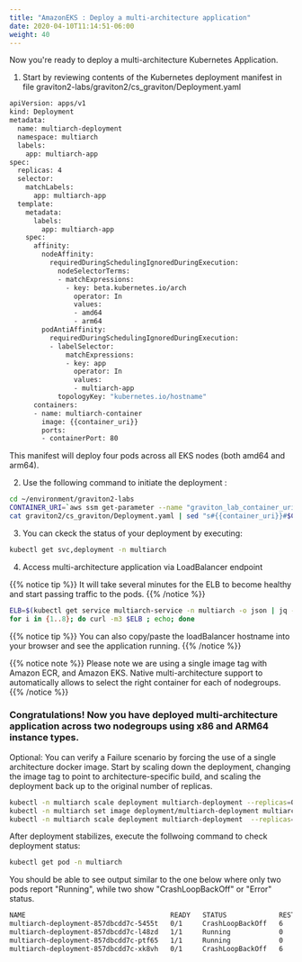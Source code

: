 ```yaml
---
title: "AmazonEKS : Deploy a multi-architecture application"
date: 2020-04-10T11:14:51-06:00
weight: 40
---
```


Now you're ready to deploy a multi-architecture Kubernetes Application.

1. Start by reviewing contents of the Kubernetes deployment manifest in file graviton2-labs/graviton2/cs_graviton/Deployment.yaml

```bash
apiVersion: apps/v1
kind: Deployment
metadata:
  name: multiarch-deployment
  namespace: multiarch
  labels:
    app: multiarch-app
spec:
  replicas: 4
  selector:
    matchLabels:
      app: multiarch-app
  template:
    metadata:
      labels:
        app: multiarch-app
    spec:
      affinity:
        nodeAffinity:
          requiredDuringSchedulingIgnoredDuringExecution:
            nodeSelectorTerms:
            - matchExpressions:
              - key: beta.kubernetes.io/arch
                operator: In
                values:
                - amd64
                - arm64
        podAntiAffinity:
          requiredDuringSchedulingIgnoredDuringExecution:
          - labelSelector:
              matchExpressions:
              - key: app
                operator: In
                values:
                - multiarch-app
            topologyKey: "kubernetes.io/hostname"
      containers:
      - name: multiarch-container
        image: {{container_uri}} 
        ports:
        - containerPort: 80
```

This manifest will deploy four pods across all EKS nodes (both amd64 and arm64).

2. Use the following command to initiate the deployment :

```bash
cd ~/environment/graviton2-labs
CONTAINER_URI=`aws ssm get-parameter --name "graviton_lab_container_uri" | jq -r .Parameter.Value`
cat graviton2/cs_graviton/Deployment.yaml | sed "s#{{container_uri}}#$CONTAINER_URI#" | kubectl apply -f -
```

3. You can ckeck the status of your deployment by executing:

```bash
kubectl get svc,deployment -n multiarch
```

4. Access multi-architecture application via LoadBalancer endpoint 

{{% notice tip %}} 
It will take several minutes for the ELB to become healthy and start passing traffic to the pods.
{{% /notice %}}

```bash
ELB=$(kubectl get service multiarch-service -n multiarch -o json | jq -r '.status.loadBalancer.ingress[].hostname')
for i in {1..8}; do curl -m3 $ELB ; echo; done
```
{{% notice tip %}} 
You can also copy/paste the loadBalancer hostname into your browser and see the application running. 
{{% /notice %}}

{{% notice note %}}
Please note we are using a single image tag with Amazon ECR, and Amazon EKS. Native multi-architecture support to automatically allows to select
the right container for each of nodegroups.
{{% /notice %}}

### Congratulations! Now you have deployed multi-architecture application across two nodegroups using x86 and ARM64 instance types.


Optional: You can verify a Failure scenario by forcing the use of a single architecture docker image.
Start by scaling down the deployment, changing the image tag to point to architecture-specific build, and scaling the 
deployment back up to the original number of replicas.

```bash
kubectl -n multiarch scale deployment multiarch-deployment --replicas=0
kubectl -n multiarch set image deployment/multiarch-deployment multiarch-container=$CONTAINER_URI-x86
kubectl -n multiarch scale deployment multiarch-deployment  --replicas=4
```

After deployment stabilizes, execute the follwoing command to check deployment status:

```bash 
kubectl get pod -n multiarch 
```

You should be able to see output similar to the one below where only two pods report "Running", while two show "CrashLoopBackOff" or "Error" status.

```bash
NAME                                    READY   STATUS             RESTARTS   AGE
multiarch-deployment-857dbcdd7c-5455t   0/1     CrashLoopBackOff   6          9m33s
multiarch-deployment-857dbcdd7c-l48zd   1/1     Running            0          9m33s
multiarch-deployment-857dbcdd7c-ptf65   1/1     Running            0          9m33s
multiarch-deployment-857dbcdd7c-xk8vh   0/1     CrashLoopBackOff   6          9m33s
```










